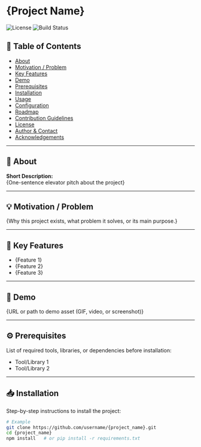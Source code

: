 # {Project Name}

![License](https://img.shields.io/badge/license-MIT-blue.svg)
![Build Status](https://img.shields.io/badge/build-passing-brightgreen.svg)

## 📑 Table of Contents
- [About](#about)
- [Motivation / Problem](#motivation--problem)
- [Key Features](#key-features)
- [Demo](#demo)
- [Prerequisites](#prerequisites)
- [Installation](#installation)
- [Usage](#usage)
- [Configuration](#configuration)
- [Roadmap](#roadmap)
- [Contribution Guidelines](#contribution-guidelines)
- [License](#license)
- [Author & Contact](#author--contact)
- [Acknowledgements](#acknowledgements)

---

## 📝 About
**Short Description:**  
{One-sentence elevator pitch about the project}

---

## 💡 Motivation / Problem
{Why this project exists, what problem it solves, or its main purpose.}

---

## 🚀 Key Features
- {Feature 1}
- {Feature 2}
- {Feature 3}

---

## 🎥 Demo
{URL or path to demo asset (GIF, video, or screenshot)}

---

## ⚙️ Prerequisites
List of required tools, libraries, or dependencies before installation:
- Tool/Library 1
- Tool/Library 2

---

## 📥 Installation
Step-by-step instructions to install the project:

```bash
# Example
git clone https://github.com/username/{project_name}.git
cd {project_name}
npm install   # or pip install -r requirements.txt
